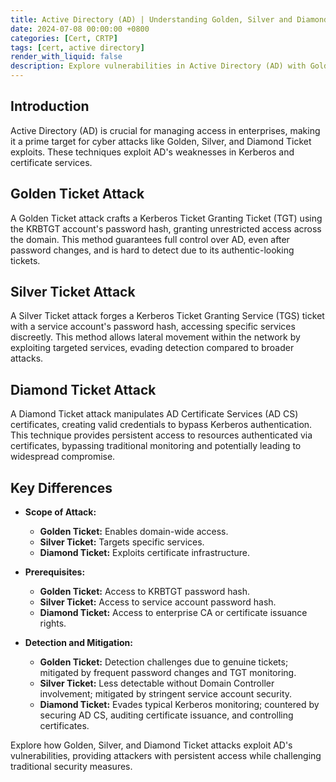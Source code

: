 ```yaml
---
title: Active Directory (AD) | Understanding Golden, Silver and Diamond Ticket Attacks
date: 2024-07-08 00:00:00 +0800
categories: [Cert, CRTP]
tags: [cert, active directory]
render_with_liquid: false
description: Explore vulnerabilities in Active Directory (AD) with Golden, Silver, and Diamond Ticket attacks, revealing how they grant persistent access to attackers.
---
```


## **Introduction**
Active Directory (AD) is crucial for managing access in enterprises, making it a prime target for cyber attacks like Golden, Silver, and Diamond Ticket exploits. These techniques exploit AD's weaknesses in Kerberos and certificate services.

## **Golden Ticket Attack**
A Golden Ticket attack crafts a Kerberos Ticket Granting Ticket (TGT) using the KRBTGT account's password hash, granting unrestricted access across the domain. This method guarantees full control over AD, even after password changes, and is hard to detect due to its authentic-looking tickets.

## **Silver Ticket Attack**
A Silver Ticket attack forges a Kerberos Ticket Granting Service (TGS) ticket with a service account's password hash, accessing specific services discreetly. This method allows lateral movement within the network by exploiting targeted services, evading detection compared to broader attacks.

## **Diamond Ticket Attack**
A Diamond Ticket attack manipulates AD Certificate Services (AD CS) certificates, creating valid credentials to bypass Kerberos authentication. This technique provides persistent access to resources authenticated via certificates, bypassing traditional monitoring and potentially leading to widespread compromise.

## **Key Differences**
- **Scope of Attack:**
  - **Golden Ticket:** Enables domain-wide access.
  - **Silver Ticket:** Targets specific services.
  - **Diamond Ticket:** Exploits certificate infrastructure.

- **Prerequisites:**
  - **Golden Ticket:** Access to KRBTGT password hash.
  - **Silver Ticket:** Access to service account password hash.
  - **Diamond Ticket:** Access to enterprise CA or certificate issuance rights.

- **Detection and Mitigation:**
  - **Golden Ticket:** Detection challenges due to genuine tickets; mitigated by frequent password changes and TGT monitoring.
  - **Silver Ticket:** Less detectable without Domain Controller involvement; mitigated by stringent service account security.
  - **Diamond Ticket:** Evades typical Kerberos monitoring; countered by securing AD CS, auditing certificate issuance, and controlling certificates.

Explore how Golden, Silver, and Diamond Ticket attacks exploit AD's vulnerabilities, providing attackers with persistent access while challenging traditional security measures.
